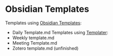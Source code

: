 # Obsidian Templates

Templates using [Obsidian Templates](https://help.obsidian.md/Plugins/Templates):
- Daily Template.md
Templates using [Templater](https://silentvoid13.github.io/Templater/):
- Weekly template.md
- Meeting Template.md
- Zotero template.md  (unfinished)

